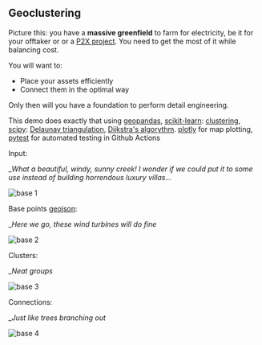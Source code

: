 ## Geoclustering

Picture this: you have a **massive greenfield** to farm for electricity, be it for your offtaker or or a [P2X project](https://orsted.com/en/what-we-do/renewable-energy-solutions/power-to-x). You need to get the most of it while balancing cost.

You will want to:
- Place your assets efficiently
- Connect them in the optimal way

Only then will you have a foundation to perform detail engineering.

This demo does exactly that using [geopandas](https://geopandas.org/en/stable/index.html), [scikit-learn](https://scikit-learn.org/stable/): [clustering](https://scikit-learn.org/stable/modules/clustering.html), [scipy](https://scipy.org/): [Delaunay triangulation](https://en.wikipedia.org/wiki/Delaunay_triangulation), [Dijkstra's algorythm](https://en.wikipedia.org/wiki/Dijkstra%27s_algorithm).
[plotly](https://plotly.com/) for map plotting, [pytest](https://docs.pytest.org/en/stable/) for automated testing in Github Actions

Input:

__What a beautiful, windy, sunny creek! I wonder if we could put it to some use instead of building horrendous luxury villas..._

![base 1](https://github.com/user-attachments/assets/5e6d457a-f8bb-4c3b-b082-0bda49cef02c)


Base points [geojson](https://en.wikipedia.org/wiki/GeoJSON):

__Here we go, these wind turbines will do fine_

![base 2](https://github.com/user-attachments/assets/72773c16-2b58-474f-8bf0-602dff90d415)

Clusters:

__Neat groups_

![base 3](https://github.com/user-attachments/assets/bc469fda-16d8-4443-814b-caf8d4785a0f)

Connections:

__Just like trees branching out_

![base 4](https://github.com/user-attachments/assets/e8f7d59a-0e3d-4220-b923-f716933e03fa)

